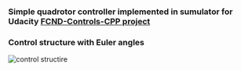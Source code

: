 ### Simple quadrotor controller implemented in sumulator for Udacity [FCND-Controls-CPP project](https://github.com/udacity/FCND-Controls-CPP)
### Control structure with Euler angles
![control structire](https://raw.githubusercontent.com/ViktorAnchutin/FCND-Simple-Quarotor-Controller/master/images/Control_structure.jpg)
